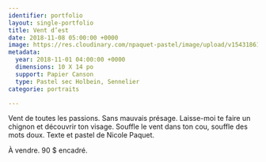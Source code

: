 ```yaml
---
identifier: portfolio
layout: single-portfolio
title: Vent d’est
date: 2018-11-08 05:00:00 +0000
image: https://res.cloudinary.com/npaquet-pastel/image/upload/v1543186185/ACCB9F05-A40A-48F5-8014-3B498F7F75AD.jpg
metadata:
  year: 2018-11-01 04:00:00 +0000
  dimensions: 10 X 14 po
  support: Papier Canson
  type: Pastel sec Holbein, Sennelier
categorie: portraits

---
```

Vent de toutes les passions. Sans mauvais présage. Laisse-moi te faire un chignon et découvrir ton visage. Souffle le vent dans ton cou, souffle des mots doux. Texte et pastel de Nicole Paquet.

À vendre. 90 $ encadré.
